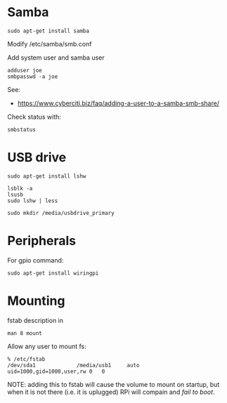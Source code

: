 
# Samba

    sudo apt-get install samba

Modify /etc/samba/smb.conf


Add system user and samba user


    adduser joe
    smbpasswd -a joe


See:

* https://www.cyberciti.biz/faq/adding-a-user-to-a-samba-smb-share/


Check status with:

	smbstatus

# USB drive

    sudo apt-get install lshw

    lsblk -a
    lsusb
    sudo lshw | less

    sudo mkdir /media/usbdrive_primary

# Peripherals

For gpio command:

    sudo apt-get install wiringpi

# Mounting

fstab description in

    man 8 mount 

Allow any user to mount fs:

    % /etc/fstab
    /dev/sda1             /media/usb1     auto    uid=1000,gid=1000,user,rw 0   0

NOTE: adding this to fstab will cause the volume to mount on startup, but when
it is not there (i.e. it is uplugged) RPi will compain and _fail to boot_.


